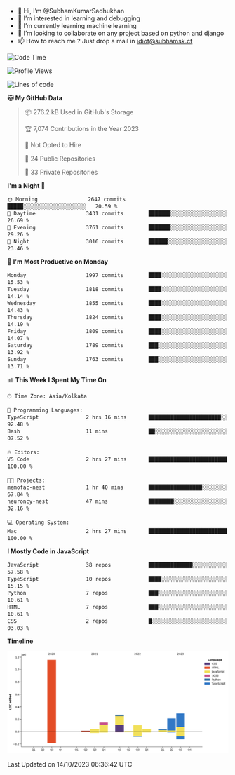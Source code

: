 - 👋 Hi, I’m @SubhamKumarSadhukhan
- 👀 I’m interested in learning and debugging
- 🌱 I’m currently learning machine learning
- 💞️ I’m looking to collaborate on any project based on python and django
- 📫 How to reach me ?
      Just drop a mail in idiot@subhamsk.cf

<!---
SubhamKumarSadhukhan/SubhamKumarSadhukhan is a ✨ special ✨ repository because its `README.md` (this file) appears on your GitHub profile.
You can click the Preview link to take a look at your changes.
--->


<!--START_SECTION:waka-->
![Code Time](http://img.shields.io/badge/Code%20Time-1%2C590%20hrs%2026%20mins-blue)

![Profile Views](http://img.shields.io/badge/Profile%20Views-1-blue)

![Lines of code](https://img.shields.io/badge/From%20Hello%20World%20I%27ve%20Written-2.3%20million%20lines%20of%20code-blue)

**🐱 My GitHub Data** 

> 📦 276.2 kB Used in GitHub's Storage 
 > 
> 🏆 7,074 Contributions in the Year 2023
 > 
> 🚫 Not Opted to Hire
 > 
> 📜 24 Public Repositories 
 > 
> 🔑 33 Private Repositories 
 > 
**I'm a Night 🦉** 

```text
🌞 Morning                2647 commits        █████░░░░░░░░░░░░░░░░░░░░   20.59 % 
🌆 Daytime                3431 commits        ███████░░░░░░░░░░░░░░░░░░   26.69 % 
🌃 Evening                3761 commits        ███████░░░░░░░░░░░░░░░░░░   29.26 % 
🌙 Night                  3016 commits        ██████░░░░░░░░░░░░░░░░░░░   23.46 % 
```
📅 **I'm Most Productive on Monday** 

```text
Monday                   1997 commits        ████░░░░░░░░░░░░░░░░░░░░░   15.53 % 
Tuesday                  1818 commits        ████░░░░░░░░░░░░░░░░░░░░░   14.14 % 
Wednesday                1855 commits        ████░░░░░░░░░░░░░░░░░░░░░   14.43 % 
Thursday                 1824 commits        ████░░░░░░░░░░░░░░░░░░░░░   14.19 % 
Friday                   1809 commits        ████░░░░░░░░░░░░░░░░░░░░░   14.07 % 
Saturday                 1789 commits        ███░░░░░░░░░░░░░░░░░░░░░░   13.92 % 
Sunday                   1763 commits        ███░░░░░░░░░░░░░░░░░░░░░░   13.71 % 
```


📊 **This Week I Spent My Time On** 

```text
🕑︎ Time Zone: Asia/Kolkata

💬 Programming Languages: 
TypeScript               2 hrs 16 mins       ███████████████████████░░   92.48 % 
Bash                     11 mins             ██░░░░░░░░░░░░░░░░░░░░░░░   07.52 % 

🔥 Editors: 
VS Code                  2 hrs 27 mins       █████████████████████████   100.00 % 

🐱‍💻 Projects: 
memofac-nest             1 hr 40 mins        █████████████████░░░░░░░░   67.84 % 
neuroncy-nest            47 mins             ████████░░░░░░░░░░░░░░░░░   32.16 % 

💻 Operating System: 
Mac                      2 hrs 27 mins       █████████████████████████   100.00 % 
```

**I Mostly Code in JavaScript** 

```text
JavaScript               38 repos            ██████████████░░░░░░░░░░░   57.58 % 
TypeScript               10 repos            ████░░░░░░░░░░░░░░░░░░░░░   15.15 % 
Python                   7 repos             ███░░░░░░░░░░░░░░░░░░░░░░   10.61 % 
HTML                     7 repos             ███░░░░░░░░░░░░░░░░░░░░░░   10.61 % 
CSS                      2 repos             █░░░░░░░░░░░░░░░░░░░░░░░░   03.03 % 
```



**Timeline**

![Lines of Code chart](https://raw.githubusercontent.com/SubhamKumarSadhukhan/SubhamKumarSadhukhan/main/assets/bar_graph.png)


 Last Updated on 14/10/2023 06:36:42 UTC
<!--END_SECTION:waka-->
